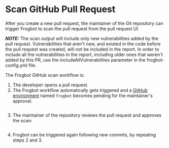 # Scan GitHub Pull Request

After you create a new pull request, the maintainer of the Git repository can trigger Frogbot to scan the pull request from the pull request UI.

_**NOTE:**_ The scan output will include only new vulnerabilities added by the pull request. Vulnerabilities that aren't new, and existed in the code before the pull request was created, will not be included in the report. In order to include all the vulnerabilities in the report, including older ones that weren't added by this PR, use the includeAllVulnerabilities parameter in the frogbot-config.yml file.

The Frogbot GitHub scan workflow is:

1. The developer opens a pull request.
2. The Frogbot workflow automatically gets triggered and a [GitHub environment](https://docs.github.com/en/actions/deployment/targeting-different-environments/using-environments-for-deployment#creating-an-environment) named `frogbot` becomes pending for the maintainer's approval.

<img src="https://raw.githubusercontent.com/jfrog/frogbot/master/images/github-pending-deployment.png" alt="" data-size="original">

3. The maintainer of the repository reviews the pull request and approves the scan:

<img src="https://raw.githubusercontent.com/jfrog/frogbot/master/images/github-deployment.gif" alt="" data-size="original">

4. Frogbot can be triggered again following new commits, by repeating steps 2 and 3.
